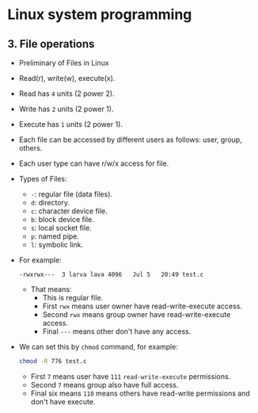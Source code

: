 # Linux system programming

## 3. File operations

- Preliminary of Files in Linux
- Read(r), write(w), execute(x).
- Read has `4` units (2 power 2).
- Write has `2` units (2 power 1).
- Execute has `1` units (2 power 1).
- Each file can be accessed by different users as follows: user, group, others.
- Each user type can have r/w/x access for file.

- Types of Files:
  - `-`: regular file (data files).
  - `d`: directory.
  - `c`: character device file.
  - `b`: block device file.
  - `s`: local socket file.
  - `p`: named pipe.
  - `l`: symbolic link.

- For example:

    ```text
    -rwxrwx---  3 larva lava 4096   Jul 5   20:49 test.c
    ```

  - That means:
    - This is regular file.
    - First `rwx` means user owner have read-write-execute access.
    - Second `rwx` means group owner have read-write-execute access.
    - Final `---` means other don't have any access.

- We can set this by `chmod` command, for example:

    ```bash
    chmod -R 776 test.c
    ```

  - First `7` means user have `111` `read-write-execute` permissions.
  - Second `7` means group also have full access.
  - Final six means `110` means others have read-write permissions and don't have execute.
